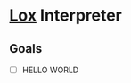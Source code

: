 # [Lox](https://craftinginterpreters.com/the-lox-language.html) Interpreter

## Goals

- [ ] HELLO WORLD
